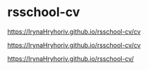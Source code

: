 # rsschool-cv
https://IrynaHryhoriv.github.io/rsschool-cv/cv

https://IrynaHryhoriv.github.io/rsschool-cv/cv

https://IrynaHryhoriv.github.io/rsschool-cv/
